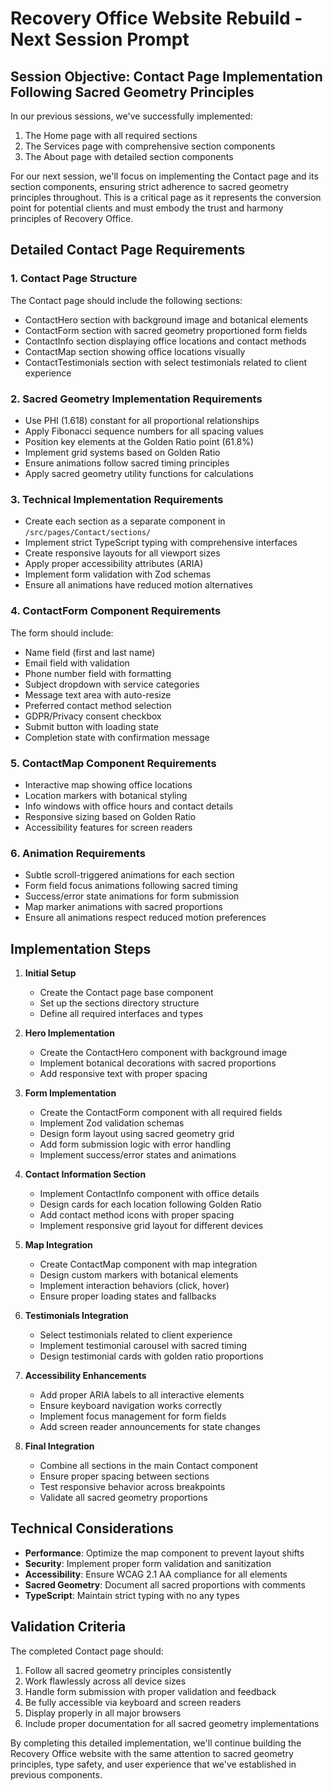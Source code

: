 # Recovery Office Website Rebuild - Next Session Prompt

## Session Objective: Contact Page Implementation Following Sacred Geometry Principles

In our previous sessions, we've successfully implemented:
1. The Home page with all required sections
2. The Services page with comprehensive section components
3. The About page with detailed section components

For our next session, we'll focus on implementing the Contact page and its section components, ensuring strict adherence to sacred geometry principles throughout. This is a critical page as it represents the conversion point for potential clients and must embody the trust and harmony principles of Recovery Office.

## Detailed Contact Page Requirements

### 1. Contact Page Structure
The Contact page should include the following sections:
- ContactHero section with background image and botanical elements
- ContactForm section with sacred geometry proportioned form fields
- ContactInfo section displaying office locations and contact methods
- ContactMap section showing office locations visually
- ContactTestimonials section with select testimonials related to client experience

### 2. Sacred Geometry Implementation Requirements
- Use PHI (1.618) constant for all proportional relationships
- Apply Fibonacci sequence numbers for all spacing values
- Position key elements at the Golden Ratio point (61.8%)
- Implement grid systems based on Golden Ratio
- Ensure animations follow sacred timing principles
- Apply sacred geometry utility functions for calculations

### 3. Technical Implementation Requirements
- Create each section as a separate component in `/src/pages/Contact/sections/`
- Implement strict TypeScript typing with comprehensive interfaces
- Create responsive layouts for all viewport sizes
- Apply proper accessibility attributes (ARIA)
- Implement form validation with Zod schemas
- Ensure all animations have reduced motion alternatives

### 4. ContactForm Component Requirements
The form should include:
- Name field (first and last name)
- Email field with validation
- Phone number field with formatting
- Subject dropdown with service categories
- Message text area with auto-resize
- Preferred contact method selection
- GDPR/Privacy consent checkbox
- Submit button with loading state
- Completion state with confirmation message

### 5. ContactMap Component Requirements
- Interactive map showing office locations
- Location markers with botanical styling
- Info windows with office hours and contact details
- Responsive sizing based on Golden Ratio
- Accessibility features for screen readers

### 6. Animation Requirements
- Subtle scroll-triggered animations for each section
- Form field focus animations following sacred timing
- Success/error state animations for form submission
- Map marker animations with sacred proportions
- Ensure all animations respect reduced motion preferences

## Implementation Steps

1. **Initial Setup**
   - Create the Contact page base component
   - Set up the sections directory structure
   - Define all required interfaces and types

2. **Hero Implementation**
   - Create the ContactHero component with background image
   - Implement botanical decorations with sacred proportions
   - Add responsive text with proper spacing

3. **Form Implementation**
   - Create the ContactForm component with all required fields
   - Implement Zod validation schemas
   - Design form layout using sacred geometry grid
   - Add form submission logic with error handling
   - Implement success/error states and animations

4. **Contact Information Section**
   - Implement ContactInfo component with office details
   - Design cards for each location following Golden Ratio
   - Add contact method icons with proper spacing
   - Implement responsive grid layout for different devices

5. **Map Integration**
   - Create ContactMap component with map integration
   - Design custom markers with botanical elements
   - Implement interaction behaviors (click, hover)
   - Ensure proper loading states and fallbacks

6. **Testimonials Integration**
   - Select testimonials related to client experience
   - Implement testimonial carousel with sacred timing
   - Design testimonial cards with golden ratio proportions

7. **Accessibility Enhancements**
   - Add proper ARIA labels to all interactive elements
   - Ensure keyboard navigation works correctly
   - Implement focus management for form fields
   - Add screen reader announcements for state changes

8. **Final Integration**
   - Combine all sections in the main Contact component
   - Ensure proper spacing between sections
   - Test responsive behavior across breakpoints
   - Validate all sacred geometry proportions

## Technical Considerations

- **Performance**: Optimize the map component to prevent layout shifts
- **Security**: Implement proper form validation and sanitization
- **Accessibility**: Ensure WCAG 2.1 AA compliance for all elements
- **Sacred Geometry**: Document all sacred proportions with comments
- **TypeScript**: Maintain strict typing with no any types

## Validation Criteria

The completed Contact page should:
1. Follow all sacred geometry principles consistently
2. Work flawlessly across all device sizes
3. Handle form submission with proper validation and feedback
4. Be fully accessible via keyboard and screen readers
5. Display properly in all major browsers
6. Include proper documentation for all sacred geometry implementations

By completing this detailed implementation, we'll continue building the Recovery Office website with the same attention to sacred geometry principles, type safety, and user experience that we've established in previous components. 